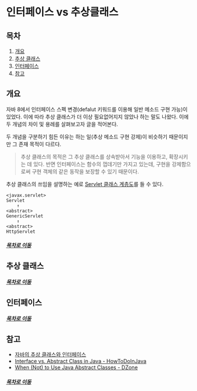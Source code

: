 인터페이스 vs 추상클래스
=====
## 목차
1. [개요](#개요)
2. [추상 클래스](#추상-클래스)
3. [인터페이스](#인터페이스)
4. [참고](#참고)

## 개요
자바 8에서 인터페이스 스펙 변경(defalut 키워드를 이용해 일반 메소드 구현 가능)이 있었다. 이에 따라 추상 클래스가 더 이상 필요없어지지 않았나 하는 말도 나왔다. 이에 두 개념의 차이 및 용례를 살펴보고자 글을 적어본다.

두 개념을 구분하기 힘든 이유는 하는 일(추상 메소드 구현 강제)이 비슷하기 때문이지만 그 존재 목적이 다르다.

> 추상 클래스의 목적은 그 추상 클래스를 상속받아서 기능을 이용하고, 확장시키는 데 있다. 반면 인터페이스는 함수의 껍데기만 가지고 있는데, 구현을 강제함으로써 구현 객체의 같은 동작을 보장할 수 있기 때문이다.

추상 클래스의 쓰임을 설명하는 예로 [Servlet 클래스 계층도](https://github.com/nara1030/java-web-programming/blob/master/docs/ch_3.md#Servlet-%ED%81%B4%EB%9E%98%EC%8A%A4-%EA%B3%84%EC%B8%B5%EB%8F%84)를 들 수 있다.

```
<javax.servlet>
Servlet
	↑
<abstract>
GenericServlet
	↑
<abstract>
HttpServlet
```

##### [목차로 이동](#목차)

## 추상 클래스


##### [목차로 이동](#목차)

## 인터페이스


##### [목차로 이동](#목차)

## 참고
* [자바의 추상 클래스와 인터페이스](https://brunch.co.kr/@kd4/6)
* [Interface vs. Abstract Class in Java - HowToDoInJava](https://howtodoinjava.com/oops/exploring-interfaces-and-abstract-classes-in-java/)
* [When (Not) to Use Java Abstract Classes - DZone](https://dzone.com/articles/when-to-use-java-abstract-classes)

##### [목차로 이동](#목차)